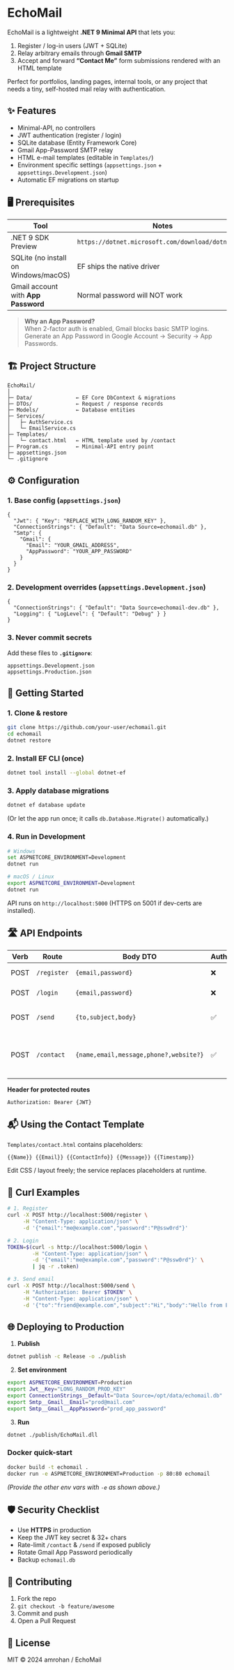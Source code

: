 # EchoMail

EchoMail is a lightweight **.NET 9 Minimal API** that lets you:

1. Register / log-in users (JWT + SQLite)
2. Relay arbitrary emails through **Gmail SMTP**
3. Accept and forward **“Contact Me”** form submissions rendered with an HTML template

Perfect for portfolios, landing pages, internal tools, or any project that needs a tiny, self-hosted mail relay with authentication.

## ✨ Features

- Minimal-API, no controllers
- JWT authentication (register / login)
- SQLite database (Entity Framework Core)
- Gmail App-Password SMTP relay
- HTML e-mail templates (editable in `Templates/`)
- Environment specific settings (`appsettings.json` + `appsettings.Development.json`)
- Automatic EF migrations on startup

## 🖥 Prerequisites

| Tool                                 | Notes                                              |
| ------------------------------------ | -------------------------------------------------- |
| .NET 9 SDK Preview                   | `https://dotnet.microsoft.com/download/dotnet/9.0` |
| SQLite (no install on Windows/macOS) | EF ships the native driver                         |
| Gmail account with **App Password**  | Normal password will NOT work                      |

> **Why an App Password?**  
> When 2-factor auth is enabled, Gmail blocks basic SMTP logins. Generate an App Password in Google Account → Security → App Passwords.

## 🏗 Project Structure

```
EchoMail/
│
├─ Data/              ← EF Core DbContext & migrations
├─ DTOs/              ← Request / response records
├─ Models/            ← Database entities
├─ Services/
│   ├─ AuthService.cs
│   └─ EmailService.cs
├─ Templates/
│   └─ contact.html   ← HTML template used by /contact
├─ Program.cs         ← Minimal-API entry point
├─ appsettings.json
└─ .gitignore
```

## ⚙️ Configuration

### 1. Base config (`appsettings.json`)

```jsonc
{
  "Jwt": { "Key": "REPLACE_WITH_LONG_RANDOM_KEY" },
  "ConnectionStrings": { "Default": "Data Source=echomail.db" },
  "Smtp": {
    "Gmail": {
      "Email": "YOUR_GMAIL_ADDRESS",
      "AppPassword": "YOUR_APP_PASSWORD"
    }
  }
}
```

### 2. Development overrides (`appsettings.Development.json`)

```jsonc
{
  "ConnectionStrings": { "Default": "Data Source=echomail-dev.db" },
  "Logging": { "LogLevel": { "Default": "Debug" } }
}
```

### 3. Never commit secrets

Add these files to **`.gitignore`**:

```
appsettings.Development.json
appsettings.Production.json
```

## 🚀 Getting Started

### 1. Clone & restore

```bash
git clone https://github.com/your-user/echomail.git
cd echomail
dotnet restore
```

### 2. Install EF CLI (once)

```bash
dotnet tool install --global dotnet-ef
```

### 3. Apply database migrations

```bash
dotnet ef database update
```

(Or let the app run once; it calls `db.Database.Migrate()` automatically.)

### 4. Run in Development

```bash
# Windows
set ASPNETCORE_ENVIRONMENT=Development
dotnet run

# macOS / Linux
export ASPNETCORE_ENVIRONMENT=Development
dotnet run
```

API runs on `http://localhost:5000` (HTTPS on 5001 if dev-certs are installed).

## 🛣 API Endpoints

| Verb | Route       | Body DTO                               | Auth? | Purpose                        |
| ---- | ----------- | -------------------------------------- | ----- | ------------------------------ |
| POST | `/register` | `{email,password}`                     | ❌    | Create user                    |
| POST | `/login`    | `{email,password}`                     | ❌    | Returns JWT                    |
| POST | `/send`     | `{to,subject,body}`                    | ✅    | Relay custom email             |
| POST | `/contact`  | `{name,email,message,phone?,website?}` | ✅    | Sends styled contact-form mail |

**Header for protected routes**

```
Authorization: Bearer {JWT}
```

## 📬 Using the Contact Template

`Templates/contact.html` contains placeholders:

```
{{Name}} {{Email}} {{ContactInfo}} {{Message}} {{Timestamp}}
```

Edit CSS / layout freely; the service replaces placeholders at runtime.

## 📝 Curl Examples

```bash
# 1. Register
curl -X POST http://localhost:5000/register \
     -H "Content-Type: application/json" \
     -d '{"email":"me@example.com","password":"P@ssw0rd"}'

# 2. Login
TOKEN=$(curl -s http://localhost:5000/login \
        -H "Content-Type: application/json" \
        -d '{"email":"me@example.com","password":"P@ssw0rd"}' \
        | jq -r .token)

# 3. Send email
curl -X POST http://localhost:5000/send \
     -H "Authorization: Bearer $TOKEN" \
     -H "Content-Type: application/json" \
     -d '{"to":"friend@example.com","subject":"Hi","body":"Hello from EchoMail"}'
```

## 🌐 Deploying to Production

1. **Publish**

```bash
dotnet publish -c Release -o ./publish
```

2. **Set environment**

```bash
export ASPNETCORE_ENVIRONMENT=Production
export Jwt__Key="LONG_RANDOM_PROD_KEY"
export ConnectionStrings__Default="Data Source=/opt/data/echomail.db"
export Smtp__Gmail__Email="prod@mail.com"
export Smtp__Gmail__AppPassword="prod_app_password"
```

3. **Run**

```bash
dotnet ./publish/EchoMail.dll
```

### Docker quick-start

```bash
docker build -t echomail .
docker run -e ASPNETCORE_ENVIRONMENT=Production -p 80:80 echomail
```

_(Provide the other env vars with `-e` as shown above.)_

## 🛡 Security Checklist

- Use **HTTPS** in production
- Keep the JWT key secret & 32+ chars
- Rate-limit `/contact` & `/send` if exposed publicly
- Rotate Gmail App Password periodically
- Backup `echomail.db`

## 🤝 Contributing

1. Fork the repo
2. `git checkout -b feature/awesome`
3. Commit and push
4. Open a Pull Request

## 📜 License

MIT © 2024 amrohan / EchoMail
